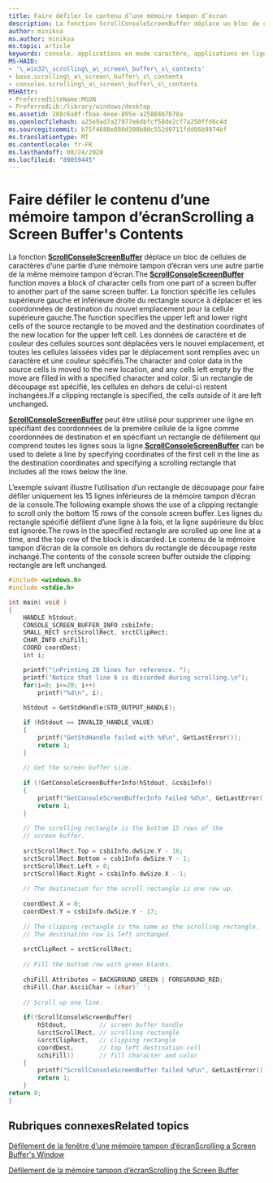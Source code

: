 ```yaml
---
title: Faire défiler le contenu d’une mémoire tampon d’écran
description: La fonction ScrollConsoleScreenBuffer déplace un bloc de cellules de caractères d’une partie d’une mémoire tampon d’écran vers une autre partie de la même mémoire tampon d’écran.
author: miniksa
ms.author: miniksa
ms.topic: article
keywords: console, applications en mode caractère, applications en ligne de commande, applications Terminal Server, API de console
MS-HAID:
- '\_win32\_scrolling\_a\_screen\_buffer\_s\_contents'
- base.scrolling\_a\_screen\_buffer\_s\_contents
- consoles.scrolling\_a\_screen\_buffer\_s\_contents
MSHAttr:
- PreferredSiteName:MSDN
- PreferredLib:/library/windows/desktop
ms.assetid: 288c6a0f-fbaa-4eee-895e-a25884b7b70a
ms.openlocfilehash: a25e9ad7a27977e6dbfcf58de2cf7a250ffd6c4d
ms.sourcegitcommit: b75f4688e080d300b80c552d0711fdd86b9974bf
ms.translationtype: MT
ms.contentlocale: fr-FR
ms.lasthandoff: 08/24/2020
ms.locfileid: "89059445"
---
```

# <a name="scrolling-a-screen-buffers-contents"></a><span data-ttu-id="7b008-104">Faire défiler le contenu d’une mémoire tampon d’écran</span><span class="sxs-lookup"><span data-stu-id="7b008-104">Scrolling a Screen Buffer's Contents</span></span>


<span data-ttu-id="7b008-105">La fonction [**ScrollConsoleScreenBuffer**](scrollconsolescreenbuffer.md) déplace un bloc de cellules de caractères d’une partie d’une mémoire tampon d’écran vers une autre partie de la même mémoire tampon d’écran.</span><span class="sxs-lookup"><span data-stu-id="7b008-105">The [**ScrollConsoleScreenBuffer**](scrollconsolescreenbuffer.md) function moves a block of character cells from one part of a screen buffer to another part of the same screen buffer.</span></span> <span data-ttu-id="7b008-106">La fonction spécifie les cellules supérieure gauche et inférieure droite du rectangle source à déplacer et les coordonnées de destination du nouvel emplacement pour la cellule supérieure gauche.</span><span class="sxs-lookup"><span data-stu-id="7b008-106">The function specifies the upper left and lower right cells of the source rectangle to be moved and the destination coordinates of the new location for the upper left cell.</span></span> <span data-ttu-id="7b008-107">Les données de caractère et de couleur des cellules sources sont déplacées vers le nouvel emplacement, et toutes les cellules laissées vides par le déplacement sont remplies avec un caractère et une couleur spécifiés.</span><span class="sxs-lookup"><span data-stu-id="7b008-107">The character and color data in the source cells is moved to the new location, and any cells left empty by the move are filled in with a specified character and color.</span></span> <span data-ttu-id="7b008-108">Si un rectangle de découpage est spécifié, les cellules en dehors de celui-ci restent inchangées.</span><span class="sxs-lookup"><span data-stu-id="7b008-108">If a clipping rectangle is specified, the cells outside of it are left unchanged.</span></span>

<span data-ttu-id="7b008-109">[**ScrollConsoleScreenBuffer**](scrollconsolescreenbuffer.md) peut être utilisé pour supprimer une ligne en spécifiant des coordonnées de la première cellule de la ligne comme coordonnées de destination et en spécifiant un rectangle de défilement qui comprend toutes les lignes sous la ligne.</span><span class="sxs-lookup"><span data-stu-id="7b008-109">[**ScrollConsoleScreenBuffer**](scrollconsolescreenbuffer.md) can be used to delete a line by specifying coordinates of the first cell in the line as the destination coordinates and specifying a scrolling rectangle that includes all the rows below the line.</span></span>

<span data-ttu-id="7b008-110">L’exemple suivant illustre l’utilisation d’un rectangle de découpage pour faire défiler uniquement les 15 lignes inférieures de la mémoire tampon d’écran de la console.</span><span class="sxs-lookup"><span data-stu-id="7b008-110">The following example shows the use of a clipping rectangle to scroll only the bottom 15 rows of the console screen buffer.</span></span> <span data-ttu-id="7b008-111">Les lignes du rectangle spécifié défilent d’une ligne à la fois, et la ligne supérieure du bloc est ignorée.</span><span class="sxs-lookup"><span data-stu-id="7b008-111">The rows in the specified rectangle are scrolled up one line at a time, and the top row of the block is discarded.</span></span> <span data-ttu-id="7b008-112">Le contenu de la mémoire tampon d’écran de la console en dehors du rectangle de découpage reste inchangé.</span><span class="sxs-lookup"><span data-stu-id="7b008-112">The contents of the console screen buffer outside the clipping rectangle are left unchanged.</span></span>

```C
#include <windows.h>
#include <stdio.h>

int main( void )
{
    HANDLE hStdout; 
    CONSOLE_SCREEN_BUFFER_INFO csbiInfo; 
    SMALL_RECT srctScrollRect, srctClipRect; 
    CHAR_INFO chiFill; 
    COORD coordDest; 
    int i;

    printf("\nPrinting 20 lines for reference. ");
    printf("Notice that line 6 is discarded during scrolling.\n");
    for(i=0; i<=20; i++)
        printf("%d\n", i);
 
    hStdout = GetStdHandle(STD_OUTPUT_HANDLE); 

    if (hStdout == INVALID_HANDLE_VALUE) 
    {
        printf("GetStdHandle failed with %d\n", GetLastError()); 
        return 1;
    }
 
    // Get the screen buffer size. 
 
    if (!GetConsoleScreenBufferInfo(hStdout, &csbiInfo)) 
    {
        printf("GetConsoleScreenBufferInfo failed %d\n", GetLastError()); 
        return 1;
    }
 
    // The scrolling rectangle is the bottom 15 rows of the 
    // screen buffer. 
 
    srctScrollRect.Top = csbiInfo.dwSize.Y - 16; 
    srctScrollRect.Bottom = csbiInfo.dwSize.Y - 1; 
    srctScrollRect.Left = 0; 
    srctScrollRect.Right = csbiInfo.dwSize.X - 1; 
 
    // The destination for the scroll rectangle is one row up. 
 
    coordDest.X = 0; 
    coordDest.Y = csbiInfo.dwSize.Y - 17; 
 
    // The clipping rectangle is the same as the scrolling rectangle. 
    // The destination row is left unchanged. 
 
    srctClipRect = srctScrollRect; 
 
    // Fill the bottom row with green blanks. 
 
    chiFill.Attributes = BACKGROUND_GREEN | FOREGROUND_RED; 
    chiFill.Char.AsciiChar = (char)' '; 
 
    // Scroll up one line. 
 
    if(!ScrollConsoleScreenBuffer(  
        hStdout,         // screen buffer handle 
        &srctScrollRect, // scrolling rectangle 
        &srctClipRect,   // clipping rectangle 
        coordDest,       // top left destination cell 
        &chiFill))       // fill character and color
    {
        printf("ScrollConsoleScreenBuffer failed %d\n", GetLastError()); 
        return 1;
    }
return 0;
}
```

## <a name="span-idrelated_topicsspanrelated-topics"></a><span data-ttu-id="7b008-113"><span id="related_topics"></span>Rubriques connexes</span><span class="sxs-lookup"><span data-stu-id="7b008-113"><span id="related_topics"></span>Related topics</span></span>


[<span data-ttu-id="7b008-114">Défilement de la fenêtre d’une mémoire tampon d’écran</span><span class="sxs-lookup"><span data-stu-id="7b008-114">Scrolling a Screen Buffer's Window</span></span>](scrolling-a-screen-buffer-s-window.md)

[<span data-ttu-id="7b008-115">Défilement de la mémoire tampon d’écran</span><span class="sxs-lookup"><span data-stu-id="7b008-115">Scrolling the Screen Buffer</span></span>](scrolling-the-screen-buffer.md)

 

 




